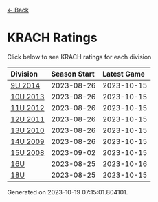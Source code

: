[<- Back](../readme.md)
# KRACH Ratings
Click below to see KRACH ratings for each division

| Division | Season Start | Latest Game |
| :-- | :-- | :-- |
| [9U 2014](9U-2014-ratings.md) | 2023-08-26 | 2023-10-15 |
| [10U 2013](10U-2013-ratings.md) | 2023-08-26 | 2023-10-15 |
| [11U 2012](11U-2012-ratings.md) | 2023-08-26 | 2023-10-15 |
| [12U 2011](12U-2011-ratings.md) | 2023-08-26 | 2023-10-15 |
| [13U 2010](13U-2010-ratings.md) | 2023-08-26 | 2023-10-15 |
| [14U 2009](14U-2009-ratings.md) | 2023-08-26 | 2023-10-15 |
| [15U 2008](15U-2008-ratings.md) | 2023-09-02 | 2023-10-15 |
| [16U](16U-ratings.md) | 2023-08-25 | 2023-10-16 |
| [18U](18U-ratings.md) | 2023-08-25 | 2023-10-15 |

Generated on 2023-10-19 07:15:01.804101.
